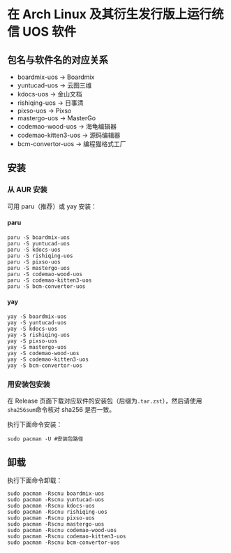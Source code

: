 # 在 Arch Linux 及其衍生发行版上运行统信 UOS 软件
## 包名与软件名的对应关系
- boardmix-uos -> Boardmix
- yuntucad-uos -> 云图三维
- kdocs-uos -> 金山文档
- rishiqing-uos -> 日事清
- pixso-uos -> Pixso
- mastergo-uos -> MasterGo
- codemao-wood-uos -> 海龟编辑器
- codemao-kitten3-uos -> 源码编辑器
- bcm-convertor-uos -> 编程猫格式工厂
## 安装
### 从 AUR 安装
可用 paru（推荐）或 yay 安装：
#### paru
```
paru -S boardmix-uos
paru -S yuntucad-uos
paru -S kdocs-uos
paru -S rishiqing-uos
paru -S pixso-uos
paru -S mastergo-uos
paru -S codemao-wood-uos
paru -S codemao-kitten3-uos
paru -S bcm-convertor-uos
```
#### yay
```
yay -S boardmix-uos
yay -S yuntucad-uos
yay -S kdocs-uos
yay -S rishiqing-uos
yay -S pixso-uos
yay -S mastergo-uos
yay -S codemao-wood-uos
yay -S codemao-kitten3-uos
yay -S bcm-convertor-uos
```
### 用安装包安装
在 Release 页面下载对应软件的安装包（后缀为```.tar.zst```），然后请使用```sha256sum```命令核对 sha256 是否一致。

执行下面命令安装：
```
sudo pacman -U #安装包路径
```

## 卸载
执行下面命令卸载：
```
sudo pacman -Rscnu boardmix-uos
sudo pacman -Rscnu yuntucad-uos
sudo pacman -Rscnu kdocs-uos
sudo pacman -Rscnu rishiqing-uos
sudo pacman -Rscnu pixso-uos
sudo pacman -Rscnu mastergo-uos
sudo pacman -Rscnu codemao-wood-uos
sudo pacman -Rscnu codemao-kitten3-uos
sudo pacman -Rscnu bcm-convertor-uos
```
